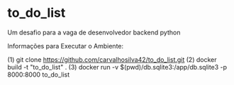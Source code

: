 # to_do_list
Um desafio para a vaga de desenvolvedor backend python

Informações para Executar o Ambiente:

(1) git clone https://github.com/carvalhosilva42/to_do_list.git
(2) docker build -t "to_do_list" .
(3) docker run -v $(pwd)/db.sqlite3:/app/db.sqlite3 -p 8000:8000 to_do_list
